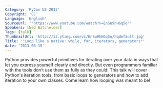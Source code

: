 ```yaml
---
Category: 'PyCon US 2013'
Copyright: 'CC'
Language: 'English'
SourceUrl: '"https://www.youtube.com/watch?v=EnSu9hHGq5o"'
Speakers: [Ned Batchelder]
Tags: [talk]
ThumbnailUrl: 'http://i2.ytimg.com/vi/EnSu9hHGq5o/hqdefault.jpg'
Title: '"Loop like a native: while, for, iterators, generators"'
date: '2013-03-15'
---
```

Python provides powerful primitives for iterating over your data in ways that let you express yourself clearly and directly.  But even programmers familiar with the tools don't use them as fully as they could.  This talk will cover Python's iteration tools, from basic loops to generators and how to add iteration to your own classes.  Come learn how looping was meant to be!
